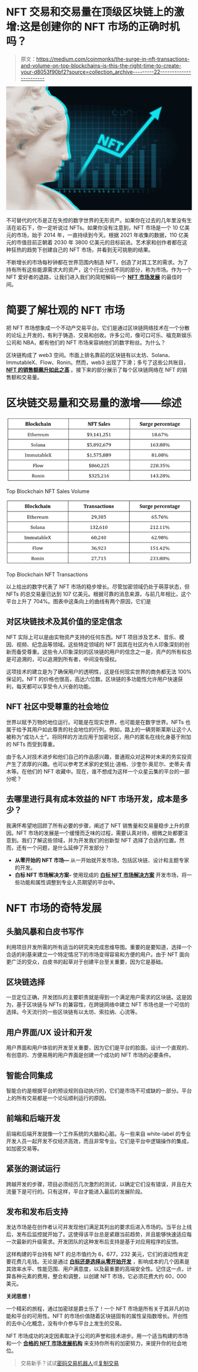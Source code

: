 # NFT 交易和交易量在顶级区块链上的激增:这是创建你的 NFT 市场的正确时机吗？

> 原文：<https://medium.com/coinmonks/the-surge-in-nft-transactions-and-volume-on-top-blockchains-is-this-the-right-time-to-create-your-d8053f90bf2?source=collection_archive---------22----------------------->

![](img/386756c59a2590c100c21efac445a6b0.png)

不可替代的代币是正在失控的数字世界的无形资产。如果你在过去的几年里没有生活在岩石下，你一定听说过 NFTs。如果你没有注意到，NFT 市场是一个 10 亿美元的市场，始于 2014 年，一直持续到今天。根据 2021 年收集的数据，110 亿美元的市值目前正朝着 2030 年 3800 亿美元的目标前进。艺术家和创作者都在这种狂热的趋势下创建自己的 NFT 市场，并看到无可挑剔的结果。

不断增长的市场每秒钟都在世界范围内制造 NFT，创造了对其工艺的需求。为了持有所有这些能源需求大的资产，这个行业分成不同的部分，称为市场。作为一个 NFT 爱好者的退路，让我们进入我们的简短解码一个 [**NFT 市场发展**](https://www.appdupe.com/nft-marketplace-development) 的最佳时间。

# 简要了解壮观的 NFT 市场

把 NFT 市场想象成一个不动产交易平台。它们是通过区块链网络技术在一个分散的论坛上开发的，有利于铸造、交易和创收。许多公司，像可口可乐、福克斯娱乐公司和 NBA，都有他们的 NFT 市场来容纳他们的数字粉丝。为什么？

区块链构成了 web3 空间。市面上排名靠前的区块链有以太坊、Solana、ImmutableX、Flow、Ronin。然而，web3 出现了下滑；多亏了这些公共账目，[**NFT 的销售额飙升如此之高**](https://www.nftgators.com/major-blockchains-experienced-a-rise-in-nft-transactions-and-volume/) 。接下来的部分展示了每个区块链网络在 NFT 的销售额和交易量。

# 区块链交易量和交易量的激增——综述

![](img/ce831de4bdf5736a6f2ef06b85f049d9.png)

Top Blockchain NFT Sales Volume

![](img/ee4e39592bda4c08ec7c6c637d1d140a.png)

Top Blockchain NFT Transactions

以上给出的数字代表了 NFT 市场的稳步增长。尽管加密领域仍处于萌芽状态，但 NFTs 的总交易量已达到 107 亿美元。根据可靠的消息来源，与前几年相比，这个平台上升了 704%。图表中这条向上的曲线有两个原因，它们是

## 对区块链技术及其价值的坚定信念

NFT 实际上可以是由实物资产支持的任何东西。NFT 项目涉及艺术、音乐、模因、视频、纪念品等领域。这些特定领域的 NFT 因其在社区内令人印象深刻的创新而备受尊重。这些令人印象深刻的区块链的用户的信念之一是，资产的所有权总是可追溯的，可以追溯到所有者，中间没有侵权。

这项技术的建立是为了确保用户的透明性，这是任何现实世界的商务都无法 100%保证的。NFT 的价格也很高，高达六位数。区块链的多功能性允许用户快速获利，每天都可以享受令人兴奋的功能。

## NFT 社区中受尊重的社会地位

世界以赋予万物的地位运行。可能是在现实世界，也可能是在数字世界。NFTs 也属于给予其用户如此尊贵的社会地位的行列。例如，路上的一辆劳斯莱斯让这个人被称为“成功人士”。将同样的方法应用于加密社区，用户的匿名在线化身基于附加的 NFTs 而受到尊重。

由于名人对技术进步和他们自己的作品感兴趣，普通观众对这种对未来的务实投资产生了浓厚的兴趣。也可以参考艺术家的史努比·道格、沙奎尔·奥尼尔、史蒂夫·青木等。在他们的 NFT 收藏中。现在，谁不想成为这样一个众星云集的平台的一部分呢？

## 去哪里进行具有成本效益的 NFT 市场开发，成本是多少？

我满怀希望地回顾了所有必要的步骤，阐述了 NFT 销售量和交易量稳步上升的原因。NFT 市场的发展是一个缓慢而乏味的过程，需要认真对待，细微之处都要注意到。我们了解这些领域，并为开发我们的创新型 NFT 选择了合适的位置。然而，还有一个问题，是什么延伸了开发部分？

*   **从零开始的 NFT 市场—** 从一开始就开发市场，包括区块链、设计和主题专家的开发。
*   **白标 NFT 市场解决方案-** 使用现成的 [**白标 NFT 市场解决方案**](https://www.appdupe.com/nft-marketplace-development) 开发市场，将一些功能和属性调整到专业人员期望的平台中。

# NFT 市场的奇特发展

## 头脑风暴和白皮书写作

利用项目开发所需的所有适当的研究来完成思维导图。重要的是要知道，选择一个合适的利基来建立一个特定情况下的市场变得容易和方便的用户。由于 NFT 面向更广泛的受众，白皮书的起草对于创建平台至关重要，因为它是基础。

## 区块链选择

一旦定位正确，开发团队的主要职责就是得到一个满足用户需求的区块链。这是因为，基于区块链与 NFTs 的兼容性，在跨链网络中建立 NFT 市场也是一个可信的选择。今天流行的一些区块链有以太坊、索拉纳、心流等。

## 用户界面/UX 设计和开发

用户界面和用户体验的开发至关重要，因为它们是平台的脸面。设计一个直观的、有创意的、方便易用的用户界面是创建一个成功的 NFT 市场的必要条件。

## 智能合同集成

智能合约是根据平台的预设规则自动执行的，它们是市场不可或缺的一部分。平台上的所有交易都是一个论坛顺利运行的原因。

## 前端和后端开发

前端和后端开发就像一个工作系统的大脑和心脏。与一些来自 white-label 的专业开发人员一起开发不仅经济高效，而且非常专业。它们是平台中逻辑操作的集成，如加密交易等。

## 紧张的测试运行

跨越开发的步骤，项目必须经历几次激烈的测试，以确定它们没有错误，并且在大流量下是可行的。只有这样，平台才能进入最后的发展阶段。

## 发布和发布后支持

发达市场是在创作者认可并发现他们满足其列出的要求后进入市场的。当平台上线后，发布后监控就开始了。这使得该平台总是紧跟当前趋势，并且能够快速适应每一次最新的升级需求。开发团队的这种发布后支持是基于对应用程序的反馈。

这样构建的平台持有 NFT 的总市值约为 6，677，232 美元，它们的波动性肯定要花费几毛钱。无论是通过 [**白标还是选择从零开始开发**](https://www.appdupe.com/nft-marketplace-development) ，影响成本的几个因素是其效率水平、性能范围、用户满意度，以及最重要的高端安全性。记住这一点，计算各种元素的费用，整合和调整，以创建 NFT 市场，它必须花费大约 60，000 美元。

**关闭思想！**

一个精彩的旅程，通过加密球是爵士乐了！一个 NFT 市场是所有关于其非凡的功能和平台的可用性。NFT 的市场价值随着区块链固有的属性呈指数增长。开创性的去中心化概念，没有中介参与平台上发生的交易。

NFT 市场成功的决定因素取决于公司的声誉和技术进步。用一个适当构建的市场和一个 [**合格的 NFT 市场发展机构**](https://blog.cryptostars.is/top-10-popular-nft-marketplace-development-companies-in-2022-75123c2ad544) 来支持你所有的加密努力，来提升你的社会地位。

> 交易新手？试试[密码交易机器人](/coinmonks/crypto-trading-bot-c2ffce8acb2a)或[复制交易](/coinmonks/top-10-crypto-copy-trading-platforms-for-beginners-d0c37c7d698c)